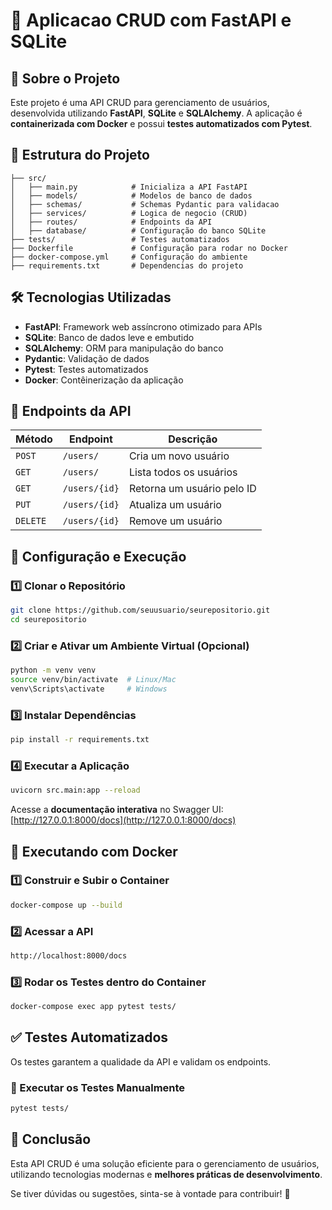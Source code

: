 # 📌 Aplicacao CRUD com FastAPI e SQLite

## 🚀 Sobre o Projeto
Este projeto é uma API CRUD para gerenciamento de usuários, desenvolvida utilizando **FastAPI**, **SQLite** e **SQLAlchemy**. A aplicação é **containerizada com Docker** e possui **testes automatizados com Pytest**.

## 📂 Estrutura do Projeto
```
├── src/
│   ├── main.py            # Inicializa a API FastAPI
│   ├── models/            # Modelos de banco de dados
│   ├── schemas/           # Schemas Pydantic para validacao
│   ├── services/          # Logica de negocio (CRUD)
│   ├── routes/            # Endpoints da API
│   ├── database/          # Configuração do banco SQLite
├── tests/                 # Testes automatizados
├── Dockerfile             # Configuração para rodar no Docker
├── docker-compose.yml     # Configuração do ambiente
├── requirements.txt       # Dependencias do projeto
```

## 🛠 Tecnologias Utilizadas
- **FastAPI**: Framework web assíncrono otimizado para APIs
- **SQLite**: Banco de dados leve e embutido
- **SQLAlchemy**: ORM para manipulação do banco
- **Pydantic**: Validação de dados
- **Pytest**: Testes automatizados
- **Docker**: Contêinerização da aplicação

## 📌 Endpoints da API
| Método | Endpoint          | Descrição |
|--------|------------------|------------|
| `POST` | `/users/`        | Cria um novo usuário |
| `GET`  | `/users/`        | Lista todos os usuários |
| `GET`  | `/users/{id}`    | Retorna um usuário pelo ID |
| `PUT`  | `/users/{id}`    | Atualiza um usuário |
| `DELETE` | `/users/{id}`  | Remove um usuário |

## 🔧 Configuração e Execução
### 1️⃣ Clonar o Repositório
```sh
git clone https://github.com/seuusuario/seurepositorio.git
cd seurepositorio
```
### 2️⃣ Criar e Ativar um Ambiente Virtual (Opcional)
```sh
python -m venv venv
source venv/bin/activate  # Linux/Mac
venv\Scripts\activate     # Windows
```
### 3️⃣ Instalar Dependências
```sh
pip install -r requirements.txt
```
### 4️⃣ Executar a Aplicação
```sh
uvicorn src.main:app --reload
```
Acesse a **documentação interativa** no Swagger UI: [http://127.0.0.1:8000/docs](http://127.0.0.1:8000/docs)

## 🐳 Executando com Docker
### 1️⃣ Construir e Subir o Container
```sh
docker-compose up --build
```
### 2️⃣ Acessar a API
```sh
http://localhost:8000/docs
```
### 3️⃣ Rodar os Testes dentro do Container
```sh
docker-compose exec app pytest tests/
```

## ✅ Testes Automatizados
Os testes garantem a qualidade da API e validam os endpoints.

### 🔹 Executar os Testes Manualmente
```sh
pytest tests/
```

## 🎯 Conclusão
Esta API CRUD é uma solução eficiente para o gerenciamento de usuários, utilizando tecnologias modernas e **melhores práticas de desenvolvimento**.

Se tiver dúvidas ou sugestões, sinta-se à vontade para contribuir! 🚀

